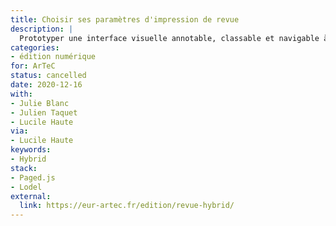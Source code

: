 ```yaml
---
title: Choisir ses paramètres d'impression de revue
description: |
  Prototyper une interface visuelle annotable, classable et navigable à l'infini.
categories:
- édition numérique
for: ArTeC
status: cancelled
date: 2020-12-16
with:
- Julie Blanc
- Julien Taquet
- Lucile Haute
via:
- Lucile Haute
keywords:
- Hybrid
stack:
- Paged.js
- Lodel
external:
  link: https://eur-artec.fr/edition/revue-hybrid/
---
```


